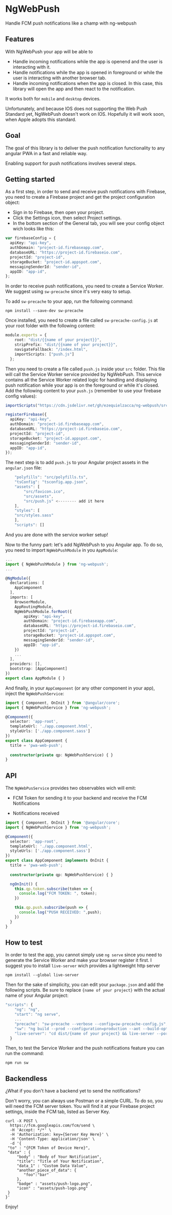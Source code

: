# NgWebPush

Handle FCM push notifications like a champ with ng-webpush

## Features

With NgWebPush your app will be able to

- Handle incoming notifications while the app is openend and the user is interacting with it.
- Handle notifications while the app is opened in foreground or while the user is interacting with another browser tab.
- Handle incoming notifications when the app is closed. In this case, this library will open the app and then react to the notification.

It works both for `mobile` and `desktop` devices.

Unfortunately, and because IOS does not supporting the Web Push Standard yet, NgWebPush doesn't work on IOS. Hopefully it will work soon, when Apple adopts this standard.

## Goal

The goal of this library is to deliver the push notification functionality to any angular PWA in a fast and reliable way.

Enabling support for push notifications involves several steps.

## Getting started

As a first step, in order to send and receive push notifications with Firebase, you need to create a Firebase project and get the project configuration object:

- Sign in to Firebase, then open your project.
- Click the Settings icon, then select Project settings.
- In the bottom section of the General tab, you will see your config object wich looks like this:

```typescript
var firebaseConfig = {
  apiKey: "api-key",
  authDomain: "project-id.firebaseapp.com",
  databaseURL: "https://project-id.firebaseio.com",
  projectId: "project-id",
  storageBucket: "project-id.appspot.com",
  messagingSenderId: "sender-id",
  appID: "app-id",
};
```

In order to receive push notifications, you need to create a Service Worker. We suggest using `sw-precache` since it's very easy to setup.

To add `sw-precache` to your app, run the following command:

```npm install --save-dev sw-precache```

Once installed, you need to create a file called `sw-precache-config.js` at your root folder with the following content:

```typescript
module.exports = {
    root: "dist/{{name of your project}}",
    stripPrefix: "dist/{{name of your project}}",
    navigateFallback: "/index.html",
    importScripts: ["push.js"]
  };
  ```

Then you need to create a file called `push.js` inside your `src` folder. This file will call the Service Worker service provided by NgWebPush. This service contains all the Service Worker related logic for handling and displaying push notification while your app is on the foreground or while it's closed. Add the following content to your `push.js` (remember to use your firebase config values):

```typescript
importScripts("https://cdn.jsdelivr.net/gh/ezequielzacca/ng-webpush/src/assets/js/sw-push-handler.js");

registerFirebase({
  apiKey: "api-key",
  authDomain: "project-id.firebaseapp.com",
  databaseURL: "https://project-id.firebaseio.com",
  projectId: "project-id",
  storageBucket: "project-id.appspot.com",
  messagingSenderId: "sender-id",
  appID: "app-id",
});
```

The next step is to add `push.js` to your Angular project assets in the `angular.json` file:

```typescript
    "polyfills": "src/polyfills.ts",
    "tsConfig": "tsconfig.app.json",
    "assets": [
        "src/favicon.ico",
        "src/assets",
        "src/push.js" <-------- add it here
    ],
    "styles": [
    "src/styles.sass"
    ],
    "scripts": []
```

And you are done with the service worker setup!

Now to the funny part: let's add NgWebPush to you Angular app. To do so, you need to import `NgWebPushModule` in you `AppModule`:

```typescript
...
import { NgWebPushModule } from 'ng-webpush';
...

@NgModule({
  declarations: [
    AppComponent
  ],
  imports: [
    BrowserModule,
    AppRoutingModule,
    NgWebPushModule.forRoot({
        apiKey: "api-key",
        authDomain: "project-id.firebaseapp.com",
        databaseURL: "https://project-id.firebaseio.com",
        projectId: "project-id",
        storageBucket: "project-id.appspot.com",
        messagingSenderId: "sender-id",
        appID: "app-id",
    })
    ...
  ],
  providers: [],
  bootstrap: [AppComponent]
})
export class AppModule { }
```

And finally, in your `AppComponent` (or any other component in your app), inject the `NgWebPushService`:

```typescript
import { Component, OnInit } from '@angular/core';
import { NgWebPushService } from 'ng-webpush';

@Component({
  selector: 'app-root',
  templateUrl: './app.component.html',
  styleUrls: ['./app.component.sass']
})
export class AppComponent {
  title = 'pwa-web-push';
  
  constructor(private qp: NgWebPushService) { }
}
```

## API

The `NgWebPusService` provides two observables wich will emit:

- FCM Token for sending it to your backend and receive the FCM Notifications

- Notifications received

```typescript
import { Component, OnInit } from '@angular/core';
import { NgWebPushService } from 'ng-webpush';

@Component({
  selector: 'app-root',
  templateUrl: './app.component.html',
  styleUrls: ['./app.component.sass']
})
export class AppComponent implements OnInit {
  title = 'pwa-web-push';
  
  constructor(private qp: NgWebPushService) { }

  ngOnInit() {
    this.qp.token.subscribe(token => {
      console.log("FCM TOKEN: ", token);
    })

    this.qp.push.subscribe(push => {
      console.log("PUSH RECEIVED: ",push);
    })
  }
}
```

## How to test

In order to test the app, you cannot simply use `ng serve` since you need to generate the Service Worker and make your browser register it first. I suggest you to install `live-server` wich provides a lightweight http server

```npm install --global live-server```

Then for the sake of simplicity, you can edit your `package.json` and add the following scripts. Be sure to replace `{name of your project}` with the actual name of your Angular project:

```typescript
"scripts": {
    "ng": "ng",
    "start": "ng serve",
    ...
    "precache": "sw-precache --verbose --config=sw-precache-config.js",
    "sw": "ng build --prod --configuration=production --aot --build-optimizer && npm run precache && npm run live-server",
    "live-server": "cd dist/{name of your project} && live-server --port=8282 --host=localhost --entry-file=/index.html"
  }
  ```

Then, to test the Service Worker and the push notifications feature you can run the command:

`npm run sw`

## Backendless

¿What if you don't have a backend yet to send the notifications?

Don't worry, you can always use Postman or a simple CURL. To do so, you will need the FCM server token. You will find it at your Firebase project settings, inside the FCM tab, listed as Server Key.

```
curl -X POST \
  https://fcm.googleapis.com/fcm/send \
  -H 'Accept: */*' \
  -H 'Authorization: key={Server Key Here}' \
  -H 'Content-Type: application/json' \
  -d '{
 "to" : "{FCM Token of Device Here}",
 "data" : {
     "body" : "Body of Your Notification",
     "title": "Title of Your Notification",
     "data_1" : "Custom Data Value",
     "another_piece_of_data": {
     	"foo":"bar"
     },
     "badge" : "assets/push-logo.png",
     "icon" : "assets/push-logo.png"
 }
}'
```

Enjoy!








